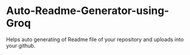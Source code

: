 # Auto-Readme-Generator-using-Groq
Helps auto generating of Readme file of your repository and uploads into your github.
